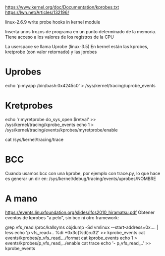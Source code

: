 https://www.kernel.org/doc/Documentation/kprobes.txt
https://lwn.net/Articles/132196/

linux-2.6.9
write probe hooks in kernel module

Inserta unos trozos de programa en un punto determinado de la memoria.
Tiene acceso a los valores de los registros de la CPU

La userspace se llama Uprobe (linux-3.5)
En kernel están las kprobes, kretprobe (con valor retornado) y las jprobes


# Uprobes
echo 'p:myapp /bin/bash:0x4245c0' > /sys/kernel/tracing/uprobe_events

# Kretprobes
echo 'r:myretprobe do_sys_open $retval' >> /sys/kernel/tracing/kprobe_events 
echo 1 > /sys/kernel/tracing/events/kprobes/myretprobe/enable

cat /sys/kernel/tracing/trace


# BCC
Cuando usamos bcc con una kprobe, por ejemplo con trace.py, lo que hace es generar un dir en:
/sys/kernel/debug/tracing/events/uprobes/NOMBRE

# A mano
https://events.linuxfoundation.org/slides/lfcs2010_hiramatsu.pdf
Obtener eventos de kprobes "a pelo", sin bcc ni otro framework:

<Analyze Binary>
grep vfs_read /proc/kallsyms
objdump -Sd vmlinux --start-address=0x.... | less

<Add Event>
echo 'p vfs_read+.. %di +0x3c(%di):u32' >> kprobe_events

<Show Event>
cat events/kprobes/p_vfs_read_../format
cat kprobe_events

<Trace Event>
echo 1 > events/kprobes/p_vfs_read_../enable
cat trace

<Delete Event>
echo '- p_vfs_read_..' >> kprobe_events
